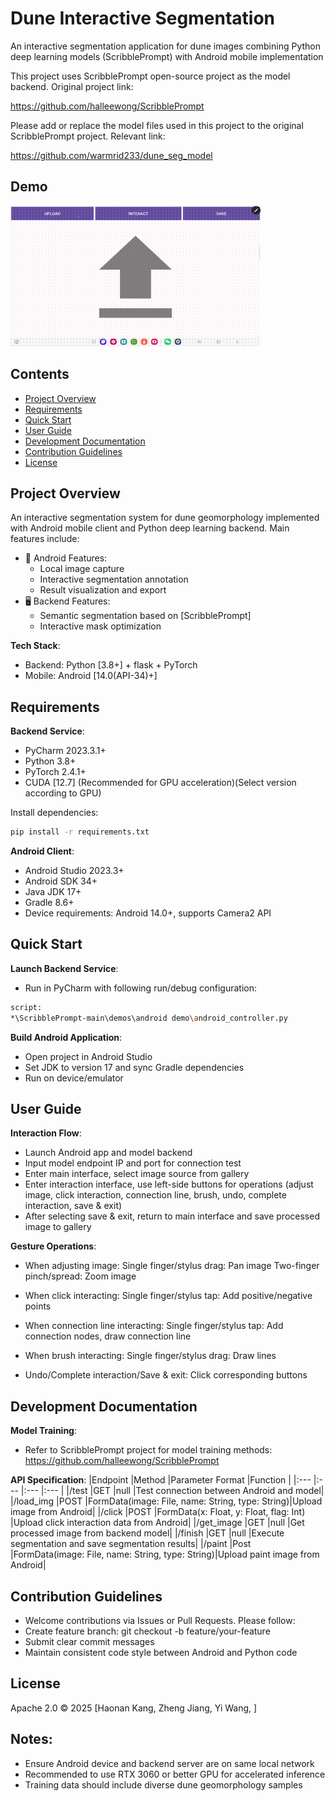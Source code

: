 # Dune Interactive Segmentation

An interactive segmentation application for dune images combining Python deep learning models (ScribblePrompt) with Android mobile implementation

This project uses ScribblePrompt open-source project as the model backend. Original project link:

https://github.com/halleewong/ScribblePrompt

Please add or replace the model files used in this project to the original ScribblePrompt project. Relevant link:

https://github.com/warmrid233/dune_seg_model

## Demo
<img src="demo_gif.gif" alt="动画演示" width="400" />

## Contents
- [Project Overview](#project-overview)
- [Requirements](#requirements)
- [Quick Start](#quick-start)
- [User Guide](#user-guide)
- [Development Documentation](#development-documentation)
- [Contribution Guidelines](#contribution-guidelines)
- [License](#license)

## Project Overview
An interactive segmentation system for dune geomorphology implemented with Android mobile client and Python deep learning backend. Main features include:

- 📱 Android Features:
  - Local image capture
  - Interactive segmentation annotation
  - Result visualization and export
- 🖥️ Backend Features:
  - Semantic segmentation based on [ScribblePrompt]
  - Interactive mask optimization

**Tech Stack**:
- Backend: Python [3.8+] + flask + PyTorch
- Mobile: Android [14.0(API-34)+]

## Requirements
**Backend Service**:
- PyCharm 2023.3.1+
- Python 3.8+
- PyTorch 2.4.1+
- CUDA [12.7] (Recommended for GPU acceleration)(Select version according to GPU)

Install dependencies:
```bash
pip install -r requirements.txt
```

**Android Client**:
- Android Studio 2023.3+
- Android SDK 34+
- Java JDK 17+
- Gradle 8.6+
- Device requirements: Android 14.0+, supports Camera2 API

## Quick Start
**Launch Backend Service**:
- Run in PyCharm with following run/debug configuration:
```bash
script:
*\ScribblePrompt-main\demos\android demo\android_controller.py
```

**Build Android Application**:
- Open project in Android Studio
- Set JDK to version 17 and sync Gradle dependencies
- Run on device/emulator

## User Guide
**Interaction Flow**:
- Launch Android app and model backend
- Input model endpoint IP and port for connection test
- Enter main interface, select image source from gallery
- Enter interaction interface, use left-side buttons for operations (adjust image, click interaction, connection line, brush, undo, complete interaction, save & exit)
- After selecting save & exit, return to main interface and save processed image to gallery

**Gesture Operations**:
- When adjusting image:
Single finger/stylus drag: Pan image
Two-finger pinch/spread: Zoom image

- When click interacting:
Single finger/stylus tap: Add positive/negative points

- When connection line interacting:
Single finger/stylus tap: Add connection nodes, draw connection line

- When brush interacting:
Single finger/stylus drag: Draw lines

- Undo/Complete interaction/Save & exit: Click corresponding buttons

## Development Documentation
**Model Training**:
- Refer to ScribblePrompt project for model training methods:
https://github.com/halleewong/ScribblePrompt

**API Specification**:
|Endpoint           |Method           |Parameter Format            |Function               |
|:---           |:---           |:---               |:---              |
|/test          |GET            |null               |Test connection between Android and model|
|/load_img      |POST           |FormData(image: File, name: String, type: String)|Upload image from Android|
|/click         |POST           |FormData(x: Float, y: Float, flag: Int)          |Upload click interaction data from Android|
|/get_image     |GET            |null               |Get processed image from backend model|
|/finish        |GET            |null               |Execute segmentation and save segmentation results|
|/paint         |Post           |FormData(image: File, name: String, type: String)|Upload paint image from Android|

## Contribution Guidelines
- Welcome contributions via Issues or Pull Requests. Please follow:
- Create feature branch: git checkout -b feature/your-feature
- Submit clear commit messages
- Maintain consistent code style between Android and Python code

## License
Apache 2.0 © 2025 [Haonan Kang, Zheng Jiang, Yi Wang, ]

## Notes:
- Ensure Android device and backend server are on same local network
- Recommended to use RTX 3060 or better GPU for accelerated inference
- Training data should include diverse dune geomorphology samples
